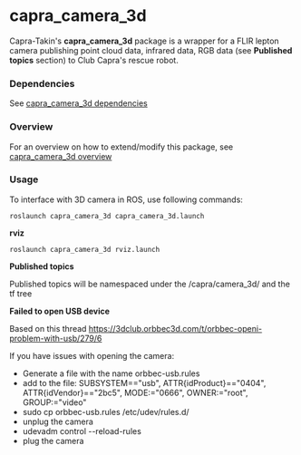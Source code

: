 # capra_camera_3d

 Capra-Takin's **capra_camera_3d** package is a wrapper for
 a FLIR lepton camera publishing point cloud data, infrared data,
 RGB data (see **Published topics** section) to Club Capra's rescue robot.

### Dependencies

See [capra_camera_3d dependencies](doc/dependencies.md)

### Overview

For an overview on how to extend/modify this package,
see [capra_camera_3d overview](doc/overview.md)

### Usage

To interface with 3D camera in ROS, use following commands:

    roslaunch capra_camera_3d capra_camera_3d.launch

**rviz**

    roslaunch capra_camera_3d rviz.launch

**Published topics**

Published topics will be namespaced under the /capra/camera_3d/ and
the tf tree
  
**Failed to open USB device**

Based on this thread https://3dclub.orbbec3d.com/t/orbbec-openi-problem-with-usb/279/6

If you have issues with opening the camera:

 * Generate a file with the name orbbec-usb.rules
 * add to the file: SUBSYSTEM=="usb", ATTR{idProduct}=="0404", ATTR{idVendor}=="2bc5", MODE:="0666", OWNER:="root", GROUP:="video"
 * sudo cp orbbec-usb.rules /etc/udev/rules.d/
 * unplug the camera
 * udevadm control --reload-rules
 * plug the camera
 
